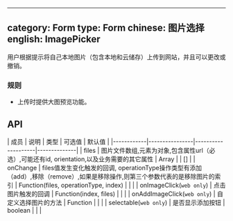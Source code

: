 ---
category: Form
type: Form
chinese: 图片选择
english: ImagePicker
--------------------

用户根据提示将自己本地图片（包含本地和云储存）上传到网站，并且可以更改或撤销。

### 规则
- 上传时提供大图预览功能。


## API

| 成员        | 说明           | 类型      |     可选值    | 默认值       |
|------------|----------------|--------------------|--------------|
| files    | 图片文件数组,元素为对象,包含属性url（必选）,可能还有id, orientation,以及业务需要的其它属性     | Array |  | []  |
| onChange    | files值发生变化触发的回调, operationType操作类型有添加（add）,移除（remove）,如果是移除操作,则第三个参数代表的是移除图片的索引  | Function(files, operationType, index) | |    |
| onImageClick(`web only`)    | 点击图片触发的回调  | Function(index, files) | |    |
| onAddImageClick(`web only`) | 自定义选择图片的方法  | Function | |    |
| selectable(`web only`) | 是否显示添加按钮  | boolean | |    |
